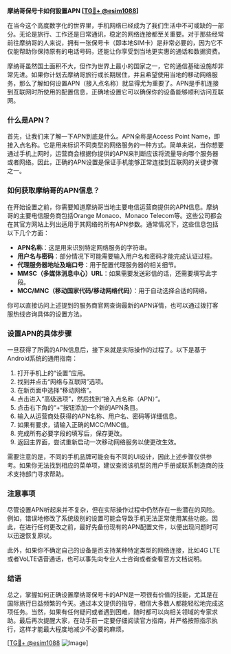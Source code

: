 **摩纳哥保号卡如何設置APN [[TG💪+ @esim1088](https://t.me/s/esim1088)]**

在当今这个高度数字化的世界里，手机网络已经成为了我们生活中不可或缺的一部分。无论是旅行、工作还是日常通讯，稳定的网络连接都至关重要。对于那些经常前往摩纳哥的人来说，拥有一张保号卡（即本地SIM卡）是非常必要的，因为它不仅能帮助你保持原有的电话号码，还能让你享受到当地更实惠的通话和数据资费。

摩纳哥虽然国土面积不大，但作为世界上最小的国家之一，它的通信基础设施却非常先进。如果你计划去摩纳哥旅行或长期居住，并且希望使用当地的移动网络服务，那么了解如何设置APN（接入点名称）就显得尤为重要了。APN是手机连接到互联网时所使用的配置信息，正确地设置它可以确保你的设备能够顺利访问互联网。

### 什么是APN？

首先，让我们来了解一下APN到底是什么。APN全称是Access Point Name，即接入点名称。它是用来标识不同类型的网络服务的一种方式。简单来说，当你想要通过手机上网时，运营商会根据你提供的APN来判断应该将流量导向哪个服务器或者网络。因此，正确的APN设置是保证手机能够正常连接到互联网的关键步骤之一。

### 如何获取摩纳哥的APN信息？

在开始设置之前，你需要知道摩纳哥当地主要电信运营商提供的APN信息。摩纳哥的主要电信服务商包括Orange Monaco、Monaco Telecom等。这些公司都会在其官方网站上列出适用于其网络的所有APN参数。通常情况下，这些信息包括以下几个方面：

- **APN名称**：这是用来识别特定网络服务的字符串。
- **用户名与密码**：部分情况下可能需要输入用户名和密码才能完成认证过程。
- **代理服务器地址及端口号**：用于配置代理服务器的相关细节。
- **MMSC（多媒体消息中心）URL**：如果需要发送彩信的话，还需要填写此字段。
- **MCC/MNC（移动国家代码/移动网络代码）**：用于自动选择合适的网络。

你可以直接访问上述提到的服务商官网查询最新的APN详情，也可以通过拨打客服热线咨询具体的设置方法。

### 设置APN的具体步骤

一旦获得了所需的APN信息后，接下来就是实际操作的过程了。以下是基于Android系统的通用指南：

1. 打开手机上的“设置”应用。
2. 找到并点击“网络与互联网”选项。
3. 在新页面中选择“移动网络”。
4. 点击进入“高级选项”，然后找到“接入点名称（APN）”。
5. 点击右下角的“+”按钮添加一个新的APN条目。
6. 输入从运营商处获得的APN名称、用户名、密码等详细信息。
7. 如果有要求，请输入正确的MCC/MNC值。
8. 完成所有必要字段的填写后，保存更改。
9. 返回主界面，尝试重新启动一次移动网络服务以使更改生效。

需要注意的是，不同的手机品牌可能会有不同的UI设计，因此上述步骤仅供参考。如果你无法找到相应的菜单项，建议查阅该机型的用户手册或联系制造商的技术支持部门寻求帮助。

### 注意事项

尽管设置APN听起来并不复杂，但在实际操作过程中仍然存在一些潜在的风险。例如，错误地修改了系统级别的设置可能会导致手机无法正常使用某些功能。因此，在进行任何更改之前，最好先备份现有的APN配置文件，以便出现问题时可以迅速恢复原状。

此外，如果你不确定自己的设备是否支持某种特定类型的网络连接，比如4G LTE或者VoLTE语音通话，也可以事先向专业人士咨询或者查看官方文档说明。

### 结语

总之，掌握如何正确设置摩纳哥保号卡的APN是一项很有价值的技能，尤其是在国际旅行日益频繁的今天。通过本文提供的指导，相信大多数人都能轻松地完成这项任务。当然，如果有任何疑问或者遇到困难，随时都可以向相关领域的专家求助。最后再次提醒大家，在动手前一定要仔细阅读官方指南，并严格按照指示执行，这样才能最大程度地减少不必要的麻烦。

[[TG💪+ @esim1088](https://t.me/s/esim1088) ![Image](https://i.postimg.cc/4NQfJmqS/Snipaste-2025-05-13-00-14-12.png)]